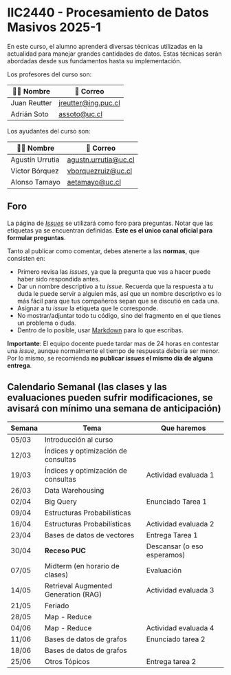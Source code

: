 # IIC2440 - Procesamiento de Datos Masivos 2025-1

En este curso, el alumno aprenderá diversas técnicas utilizadas en la actualidad para manejar grandes cantidades de datos. Estas técnicas serán abordadas desde sus fundamentos hasta su implementación.

Los profesores del curso son:

| 👨‍🏫 Nombre | 📧 Correo |
|---|---|
| Juan Reutter | jreutter@ing.puc.cl |
| Adrián Soto | assoto@uc.cl |

Los ayudantes del curso son:

| 👨‍🏫 Nombre | 📧 Correo |
|---|---|
| Agustín Urrutia | agustn.urrutia@uc.cl  |
| Víctor Bórquez | vborquezruiz@uc.cl  |
| Alonso Tamayo | aetamayo@uc.cl |

## Foro

La página de [_Issues_](https://github.com/IIC2440/Syllabus-2024-1/issues) se utilizará como foro para preguntas. Notar que las etiquetas ya se encuentran definidas. **Este es el único canal oficial para formular preguntas**.

Tanto al publicar como comentar, debes atenerte a las **normas**, que consisten en:

- Primero revisa las _issues_, ya que la pregunta que vas a hacer puede haber sido respondida antes.
- Dar un nombre descriptivo a tu _issue_. Recuerda que la respuesta a tu duda le puede servir a alguien más, así que un nombre descriptivo es lo más fácil para que tus compañeros sepan que se discutió en cada una.
- Asignar a tu _issue_ la etiqueta que le corresponde.
- No mostrar/adjuntar todo tu código, sino del fragmento en el que tienes un problema o duda.
- Dentro de lo posible, usar [Markdown](https://docs.github.com/en/free-pro-team@latest/github/writing-on-github/basic-writing-and-formatting-syntax) para lo que escribas.

**Importante**: El equipo docente puede tardar mas de 24 horas en contestar una _issue_, aunque normalmente el tiempo de respuesta debería ser menor. Por lo mismo, se recomienda **no publicar _issues_ el mismo día de alguna entrega**.

## Calendario Semanal (las clases y las evaluaciones pueden sufrir modificaciones, se avisará con mínimo una semana de anticipación)

| Semana | Tema | Que haremos |
|---|---|---|
|05/03| Introducción al curso | |
|12/03| Índices y optimización de consultas | |
|19/03| Índices y optimización de consultas | Actividad evaluada 1 |
|26/03| Data Warehousing | |
|02/04| Big Query | Enunciado Tarea 1 |
|09/04| Estructuras Probabilísticas | |
|16/04| Estructuras Probabilísticas | Actividad evaluada 2 |
|23/04| Bases de datos de vectores | Entrega Tarea 1 |
|30/04| **Receso PUC** | Descansar (o eso esperamos)|
|07/05| Midterm (en horario de clases) | Evaluación |
|14/05| Retrieval Augmented Generation (RAG) | Actividad evaluada 3  |
|21/05| Feriado | |
|28/05| Map - Reduce | |
|04/06| Map - Reduce | Actividad evaluada 4 |
|11/06| Bases de datos de grafos | Enunciado tarea 2 |
|18/06| Bases de datos de grafos | |
|25/06| Otros Tópicos | Entrega tarea 2 |
